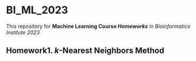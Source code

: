 # BI_ML_2023

This repository for **Machine Learning Course *Homeworks*** in *Bioinformatics Institute 2023*

## Homework1. *k*-Nearest Neighbors Method
